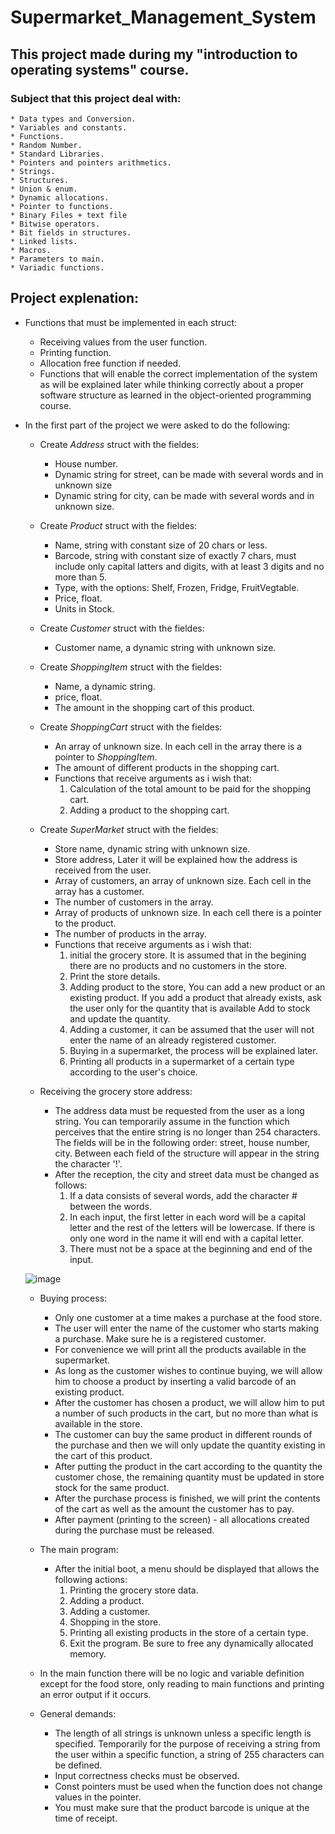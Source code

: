 # Supermarket_Management_System

## This project made during my "introduction to operating systems" course.

### Subject that this project deal with:
    * Data types and Conversion.
    * Variables and constants.
    * Functions. 
    * Random Number.
    * Standard Libraries.
    * Pointers and pointers arithmetics.
    * Strings.
    * Structures.
    * Union & enum.
    * Dynamic allocations.
    * Pointer to functions.
    * Binary Files + text file
    * Bitwise operators.
    * Bit fields in structures.
    * Linked lists.
	* Macros.
    * Parameters to main.
    * Variadic functions.
    
## Project explenation:

* Functions that must be implemented in each struct:
    * Receiving values from the user function.
    * Printing function.
    * Allocation free function if needed.
    * Functions that will enable the correct implementation of the system as 
      will be explained later while thinking correctly about a proper software 
      structure as learned in the object-oriented programming course.
      
* In the first part of the project we were asked to do the following:
    * Create _Address_ struct with the fieldes:
    	- House number.
    	- Dynamic string for street, can be made with several words and in unknown size
    	- Dynamic string for city, can be made with several words and in unknown size.
      
    * Create _Product_ struct with the fieldes:
    	- Name, string with constant size of 20 chars or less.
    	- Barcode, string with constant size of exactly 7 chars, must include only capital 		  latters and digits, with at least 3 digits and no more than 5.
    	- Type, with the options: Shelf, Frozen, Fridge, FruitVegtable.
    	- Price, float.
    	- Units in Stock. 
    
    * Create _Customer_ struct with the fieldes:
    	- Customer name, a dynamic string with unknown size.
    
    * Create _ShoppingItem_ struct with the fieldes:
    	- Name, a dynamic string.
    	- price, float.
    	- The amount in the shopping cart of this product.
    
    * Create _ShoppingCart_ struct with the fieldes:
    	- An array of unknown size. In each cell in the array there is a pointer to 			  _ShoppingItem_.
    	- The amount of different products in the shopping cart.
    	- Functions that receive arguments as i wish that:
    		1. Calculation of the total amount to be paid for the shopping cart.
    		2. Adding a product to the shopping cart.  
    
    * Create _SuperMarket_ struct with the fieldes:
    	- Store name, dynamic string with unknown size.
    	- Store address, Later it will be explained how the address is received from the user.
    	- Array of customers, an array of unknown size. Each cell in the array has a customer.
    	- The number of customers in the array.
    	- Array of products of unknown size. In each cell there is a pointer to the product.
    	- The number of products in the array.
    	- Functions that receive arguments as i wish that:
    		1. initial the grocery store. It is assumed that in the begining there are no 			   products and no customers in the store.
    		2. Print the store details.
    		3. Adding product to the store, You can add a new product or an existing 			   product. If you add a product that already exists, ask the user only for the 		   quantity that is available Add to stock and update the quantity.
    		4. Adding a customer, it can be assumed that the user will not enter the name of 		    an already registered customer.
    		5. Buying in a supermarket, the process will be explained later.
    		6. Printing all products in a supermarket of a certain type according to the 			   user's choice.
    		
    * Receiving the grocery store address:
    	- The address data must be requested from the user as a long string. You can temporarily 	   assume in the function which perceives that the entire string is no longer than 254 		  characters. The fields will be in the following order: street, house number, city. 		  Between each field of the structure will appear in the string the character '!'.
    	- After the reception, the city and street data must be changed as follows:
    		1. If a data consists of several words, add the character # between the words.
    		2. In each input, the first letter in each word will be a capital letter and the 		    rest of the letters will be lowercase. If there is only one word in the name 		    it will end with a capital letter.
    		3. There must not be a space at the beginning and end of the input.
    	
	![image](https://user-images.githubusercontent.com/100000990/209677673-d11a4dc2-3ab2-4ecf-8f37-fe6ee70c5f76.png)

    * Buying process:
    	- Only one customer at a time makes a purchase at the food store.
    	- The user will enter the name of the customer who starts making a purchase. Make sure 		  he is a registered customer.
    	- For convenience we will print all the products available in the supermarket.
    	- As long as the customer wishes to continue buying, we will allow him to choose a 		  product by inserting a valid barcode of an existing product.
    	- After the customer has chosen a product, we will allow him to put a number of such 		  products in the cart, but no more than what is available in the store.
    	- The customer can buy the same product in different rounds of the purchase and then we 	  will only update the quantity existing in the cart of this product.
    	- After putting the product in the cart according to the quantity the customer chose, 		  the remaining quantity must be updated in store stock for the same product.
    	- After the purchase process is finished, we will print the contents of the cart as well 	   as the amount the customer has to pay.
    	- After payment (printing to the screen) - all allocations created during the purchase 		  must be released.
    
    * The main program:
    	- After the initial boot, a menu should be displayed that allows the following actions:
    		1. Printing the grocery store data.
    		2. Adding a product.
    		3. Adding a customer.
    		4. Shopping in the store.
    		5. Printing all existing products in the store of a certain type.
    		6. Exit the program. Be sure to free any dynamically allocated memory.

    * In the main function there will be no logic and variable definition except for the food 	       store, only reading to main functions and printing an error output if it occurs.
    
    * General demands:
    	- The length of all strings is unknown unless a specific length is specified. 			  Temporarily for the purpose of receiving a string from the user within a specific 		  function, a string of 255 characters can be defined.
    	- Input correctness checks must be observed.
    	- Const pointers must be used when the function does not change values in the pointer.
    	- You must make sure that the product barcode is unique at the time of receipt.
    

  
